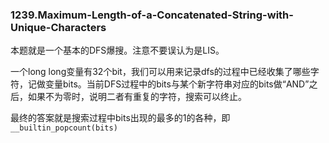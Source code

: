 ### 1239.Maximum-Length-of-a-Concatenated-String-with-Unique-Characters

本题就是一个基本的DFS爆搜。注意不要误认为是LIS。

一个long long变量有32个bit，我们可以用来记录dfs的过程中已经收集了哪些字符，记做变量bits。当前DFS过程中的bits与某个新字符串对应的bits做“AND”之后，如果不为零时，说明二者有重复的字符，搜索可以终止。

最终的答案就是搜索过程中bits出现的最多的1的各种，即```__builtin_popcount(bits)```
